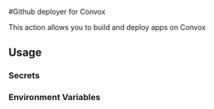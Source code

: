 #Github deployer for Convox

This action allows you to build and deploy apps on Convox

## Usage

### Secrets

### Environment Variables 
